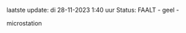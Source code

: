 laatste update: 
di 28-11-2023  1:40   uur 
Status: FAALT - geel - 
<div class="service Y">microstation</div>